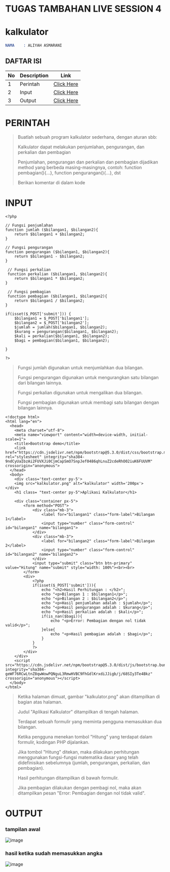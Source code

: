 # TUGAS TAMBAHAN LIVE SESSION 4
# kalkulator

```s
NAMA    : ALIYAH ASMARANI
```

## DAFTAR ISI <br>
| No | Description | Link |
|-----|------|-----|
|1|Perintah|[Click Here](#PERINTAH)|
|2|Input|[Click Here](#INPUT)|
|3|Output|[Click Here](#OUTPUT)|


# PERINTAH
> Buatlah sebuah program kalkulator sederhana, dengan aturan sbb:
> 
> Kalkulator dapat melakukan penjumlahan, pengurangan, dan perkalian dan pembagian
> 
> Penjumlahan, pengurangan dan perkalian dan pembagian dijadikan method yang berbeda masing-masingnya, contoh: function pembagian(){…}, function pengurangan(){…}, dst
> 
>Berikan komentar di dalam kode

# INPUT 
```
<?php

// Fungsi penjumlahan
function jumlah ($bilangan1, $bilangan2){
    return $bilangan1 + $bilangan2;
}

// Fungsi pengurangan
function pengurangan ($bilangan1, $bilangan2){
    return $bilangan1 - $bilangan2;
}

 // Fungsi perkalian
 function perkalian ($bilangan1, $bilangan2){
    return $bilangan1 * $bilangan2;
}

 // Fungsi pembagian
 function pembagian ($bilangan1, $bilangan2){
    return $bilangan1 / $bilangan2;
}

if(isset($_POST['submit'])) {
    $bilangan1 = $_POST['bilangan1'];
    $bilangan2 = $_POST['bilangan2'];
    $jumlah = jumlah($bilangan1, $bilangan2);
    $kurang = pengurangan($bilangan1, $bilangan2);
    $kali = perkalian($bilangan1, $bilangan2);
    $bagi = pembagian($bilangan1, $bilangan2);

}

?>
```
> Fungsi jumlah digunakan untuk menjumlahkan dua bilangan.
> 
> Fungsi pengurangan digunakan untuk mengurangkan satu bilangan dari bilangan lainnya.
> 
> Fungsi perkalian digunakan untuk mengalikan dua bilangan.
> 
> Fungsi pembagian digunakan untuk membagi satu bilangan dengan bilangan lainnya.
```
<!doctype html>
<html lang="en">
  <head>
    <meta charset="utf-8">
    <meta name="viewport" content="width=device-width, initial-scale=1">
    <title>Bootstrap demo</title>
    <link href="https://cdn.jsdelivr.net/npm/bootstrap@5.3.0/dist/css/bootstrap.min.css" rel="stylesheet" integrity="sha384-9ndCyUaIbzAi2FUVXJi0CjmCapSmO7SnpJef0486qhLnuZ2cdeRhO02iuK6FUUVM" crossorigin="anonymous">
  </head>
  <body>
    <div class='text-center py-5'>
    <img src="kalkulator.png" alt="kalkulator" width='200px'>
</div>
    <h1 class= "text-center py-5">Aplikasi Kalkulator</h1>

    <div class="container px-5">
        <form method="POST">
            <div class="mb-3">
                <label for="bilangan1" class="form-label">Bilangan 1</label>
                <input type="number" class="form-control" id="bilangan1" name="bilangan1">
            </div>
            <div class="mb-3">
                <label for="bilangan2" class="form-label">Bilangan 2</label>
                <input type="number" class="form-control" id="bilangan2" name="bilangan2">
            </div>
            <input type="submit" class="btn btn-primary" value="Hitung" name="submit" style="width: 100%"><br><br>
        </form>
        <div>
            <?php
            if(isset($_POST['submit'])){
                echo "<h2>Hasil Perhitungan : </h2>";
                echo "<p>Bilangan 1 : $bilangan1</p>";
                echo "<p>Bilangan 2 : $bilangan2</p>";
                echo "<p>Hasil penjumlahan adalah : $jumlah</p>";
                echo "<p>Hasil pengurangan adalah : $kurang</p>";
                echo "<p>Hasil perkalian adalah : $kali</p>";
                if(is_nan($bagi)){
                    echo "<p>Error: Pembagian dengan nol tidak valid</p>";
                }else{
                    echo "<p>Hasil pembagian adalah : $bagi</p>";
                }
            }
            ?>
        </div>
    </div>
    <script src="https://cdn.jsdelivr.net/npm/bootstrap@5.3.0/dist/js/bootstrap.bundle.min.js" integrity="sha384-geWF76RCwLtnZ8qwWowPQNguL3RmwHVBC9FhGdlKrxdiJJigb/j/68SIy3Te4Bkz" crossorigin="anonymous"></script>
  </body>
</html>
```
> Ketika halaman dimuat, gambar "kalkulator.png" akan ditampilkan di bagian atas halaman.
> 
> Judul "Aplikasi Kalkulator" ditampilkan di tengah halaman.
> 
> Terdapat sebuah formulir yang meminta pengguna memasukkan dua bilangan.
> 
> Ketika pengguna menekan tombol "Hitung" yang terdapat dalam formulir, kodingan PHP dijalankan.
> 
> Jika tombol "Hitung" ditekan, maka dilakukan perhitungan menggunakan fungsi-fungsi matematika dasar yang telah didefinisikan sebelumnya (jumlah, pengurangan, perkalian, dan pembagian).
> 
> Hasil perhitungan ditampilkan di bawah formulir.
> 
> Jika pembagian dilakukan dengan pembagi nol, maka akan ditampilkan pesan "Error: Pembagian dengan nol tidak valid".

# OUTPUT

### tampilan awal
![image](https://github.com/R4N104/kalkulator/assets/138820515/1bffe433-ee31-4136-91b1-956897bd8bda)

### hasil ketika sudah memasukkan angka
![image](https://github.com/R4N104/kalkulator/assets/138820515/fc9ed390-28c0-4ca6-9074-b121a6c98c19)


